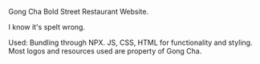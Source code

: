 Gong Cha Bold Street Restaurant Website.

I know it's spelt wrong.

Used:
Bundling through NPX.
JS, CSS, HTML for functionality and styling.
Most logos and resources used are property of Gong Cha.
